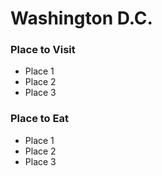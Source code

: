 # Washington D.C.

### Place to Visit
- Place 1
- Place 2
- Place 3

### Place to Eat
- Place 1
- Place 2
- Place 3
